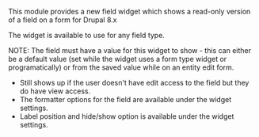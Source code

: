 This module provides a new field widget which shows a read-only version of a field on a form for Drupal 8.x

The widget is available to use for any field type.

NOTE: The field must have a value for this widget to show - this can either be a default value (set while the widget uses a form type widget or programatically) or from the saved value while on an entity edit form.

- Still shows up if the user doesn't have edit access to the field but they do have view access.
- The formatter options for the field are available under the widget settings.
- Label position and hide/show option is available under the widget settings.